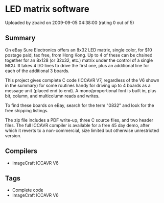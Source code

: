 # LED matrix software

Uploaded by zbaird on 2009-09-05 04:38:00 (rating 0 out of 5)

## Summary

On eBay Sure Electronics offers an 8x32 LED matrix, single color, for $10 postage paid, tax free, from Hong Kong. Up to 4 of these can be chained together for an 8x128 (or 32x32, etc.) matrix under the control of a single MCU. It takes 4 I/O lines to drive the first one, plus an additional line for each of the additional 3 boards.


This project gives complete C code (ICCAVR V7, regardless of the V6 shown in the summary) for some routines handy for driving up to 4 boards as a message unit (placed end to end). A mono/proportional font is built in, plus bit, column, and multicolumn reads and writes.


To find these boards on eBay, search for the term "0832" and look for the free shipping listings.


The zip file includes a PDF write-up, three C source files, and two header files. The full ICCAVR compiler is available for a free 45 day demo, after which it reverts to a non-commercial, size limited but otherwise unrestricted version.

## Compilers

- ImageCraft ICCAVR V6

## Tags

- Complete code
- ImageCraft ICCAVR V6
